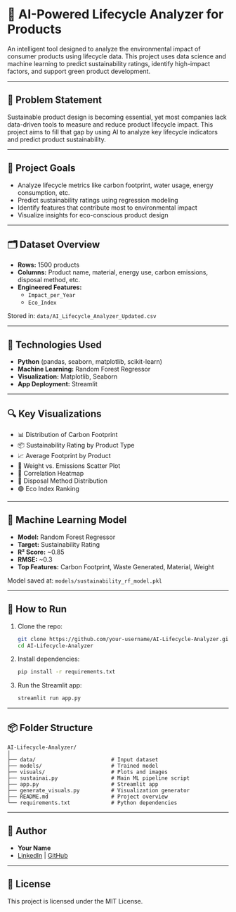 # 🌱 AI-Powered Lifecycle Analyzer for Products

An intelligent tool designed to analyze the environmental impact of consumer products using lifecycle data. This project uses data science and machine learning to predict sustainability ratings, identify high-impact factors, and support green product development.

---

## 📌 Problem Statement

Sustainable product design is becoming essential, yet most companies lack data-driven tools to measure and reduce product lifecycle impact. This project aims to fill that gap by using AI to analyze key lifecycle indicators and predict product sustainability.

---

## 🎯 Project Goals

- Analyze lifecycle metrics like carbon footprint, water usage, energy consumption, etc.
- Predict sustainability ratings using regression modeling
- Identify features that contribute most to environmental impact
- Visualize insights for eco-conscious product design

---

## 🗂️ Dataset Overview

- **Rows:** 1500 products  
- **Columns:** Product name, material, energy use, carbon emissions, disposal method, etc.  
- **Engineered Features:**
  - `Impact_per_Year`
  - `Eco_Index`

Stored in: `data/AI_Lifecycle_Analyzer_Updated.csv`

---

## 🧪 Technologies Used

- **Python** (pandas, seaborn, matplotlib, scikit-learn)
- **Machine Learning:** Random Forest Regressor
- **Visualization:** Matplotlib, Seaborn
- **App Deployment:** Streamlit

---

## 🔍 Key Visualizations

- 📊 Distribution of Carbon Footprint
- 📦 Sustainability Rating by Product Type
- 📈 Average Footprint by Product
- 🔗 Weight vs. Emissions Scatter Plot
- 🧠 Correlation Heatmap
- 🥧 Disposal Method Distribution
- 🟢 Eco Index Ranking

---

## 🤖 Machine Learning Model

- **Model:** Random Forest Regressor
- **Target:** Sustainability Rating
- **R² Score:** ~0.85  
- **RMSE:** ~0.3  
- **Top Features:** Carbon Footprint, Waste Generated, Material, Weight

Model saved at: `models/sustainability_rf_model.pkl`

---

## 🚀 How to Run

1. Clone the repo:
   ```bash
   git clone https://github.com/your-username/AI-Lifecycle-Analyzer.git
   cd AI-Lifecycle-Analyzer
   ```

2. Install dependencies:
   ```bash
   pip install -r requirements.txt
   ```

3. Run the Streamlit app:
   ```bash
   streamlit run app.py
   ```

---

## 📦 Folder Structure

```
AI-Lifecycle-Analyzer/
│
├── data/                        # Input dataset
├── models/                      # Trained model
├── visuals/                     # Plots and images
├── sustainai.py                 # Main ML pipeline script
├── app.py                       # Streamlit app
├── generate_visuals.py          # Visualization generator
├── README.md                    # Project overview
└── requirements.txt             # Python dependencies
```

---

## 👤 Author

- **Your Name**
- [LinkedIn](https://linkedin.com/in/your-profile) | [GitHub](https://github.com/your-username)

---

## 📄 License

This project is licensed under the MIT License.